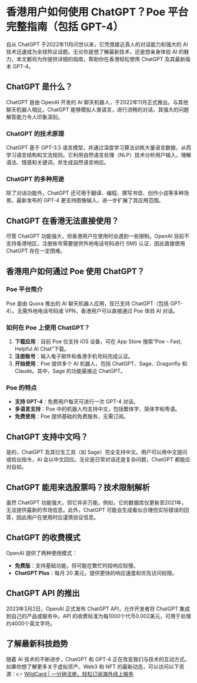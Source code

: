 # 香港用户如何使用 ChatGPT？Poe 平台完整指南（包括 GPT-4）

自从 ChatGPT 于2022年11月问世以来，它凭借接近真人的对话能力和强大的 AI 技术迅速成为全球热议话题。无论你是想了解最新技术，还是想亲身体验 AI 的魅力，本文都将为你提供详细的指南，帮助你在香港轻松使用 ChatGPT 及其最新版本 GPT-4。

## ChatGPT 是什么？

ChatGPT 是由 OpenAI 开发的 AI 聊天机器人，于2022年11月正式推出。与其他聊天机器人相比，ChatGPT 能够模拟人类语言，进行流畅的对话，其强大的问题解答能力令人印象深刻。

### ChatGPT 的技术原理

ChatGPT 基于 GPT-3.5 语言模型，并通过深度学习算法训练大量语言数据，从而学习语言结构和文法规则。它利用自然语言处理（NLP）技术分析用户输入，理解语法、情感和关键词，并生成自然语言响应。

### ChatGPT 的多种用途

除了对话功能外，ChatGPT 还可用于翻译、编程、撰写书信、创作小说等多种场景。最新发布的 GPT-4 更支持图像输入，进一步扩展了其应用范围。

## ChatGPT 在香港无法直接使用？

尽管 ChatGPT 功能强大，但香港用户在使用时会遇到一些限制。OpenAI 目前不支持香港地区，注册账号需要提供外地电话号码进行 SMS 认证，因此直接使用 ChatGPT 存在一定困难。

## 香港用户如何通过 Poe 使用 ChatGPT？

### Poe 平台简介

Poe 是由 Quora 推出的 AI 聊天机器人应用，现已支持 ChatGPT（包括 GPT-4）。无需外地电话号码或 VPN，香港用户可以直接通过 Poe 体验 AI 对话。

### 如何在 Poe 上使用 ChatGPT？

1. **下载应用**：目前 Poe 仅支持 iOS 设备，可在 App Store 搜索“Poe – Fast, Helpful AI Chat”下载。
2. **注册账号**：输入电子邮件和香港手机号码完成认证。
3. **开始使用**：Poe 提供多个 AI 机器人，包括 ChatGPT、Sage、Dragonfly 和 Claude。其中，Sage 的功能最接近 ChatGPT。

### Poe 的特点

- **支持 GPT-4**：免费用户每天可进行一次 GPT-4 对话。
- **多语言支持**：Poe 中的机器人均支持中文，包括繁体字、简体字和粤语。
- **免费使用**：Poe 提供基础的免费服务，无需订阅。

## ChatGPT 支持中文吗？

是的，ChatGPT 及其衍生工具（如 Sage）完全支持中文。用户可以用中文提问或给出指令，AI 会以中文回应。无论是日常对话还是复杂问题，ChatGPT 都能应对自如。

## ChatGPT 能用来选股票吗？技术限制解析

虽然 ChatGPT 功能强大，但它并非万能。例如，它的数据库仅更新至2021年，无法提供最新的市场信息。此外，ChatGPT 可能会生成看似合理但实际错误的回答，因此用户在使用时应谨慎验证信息。

## ChatGPT 的收费模式

OpenAI 提供了两种使用模式：
- **免费版**：支持基础功能，但可能在繁忙时段响应较慢。
- **ChatGPT Plus**：每月 20 美元，提供更快的响应速度和优先访问权限。

## ChatGPT API 的推出

2023年3月2日，OpenAI 正式发布 ChatGPT API，允许开发者将 ChatGPT 集成到自己的产品或服务中。API 的收费标准为每1000个代币0.002美元，可用于处理约4000个英文字符。

## 了解最新科技趋势

随着 AI 技术的不断进步，ChatGPT 和 GPT-4 正在改变我们与技术的互动方式。如果你想了解更多关于虚拟资产、Web3 和 NFT 的最新动态，可以访问以下资源：👉 [WildCard | 一分钟注册，轻松订阅海外线上服务](https://bbtdd.com/WildCard)